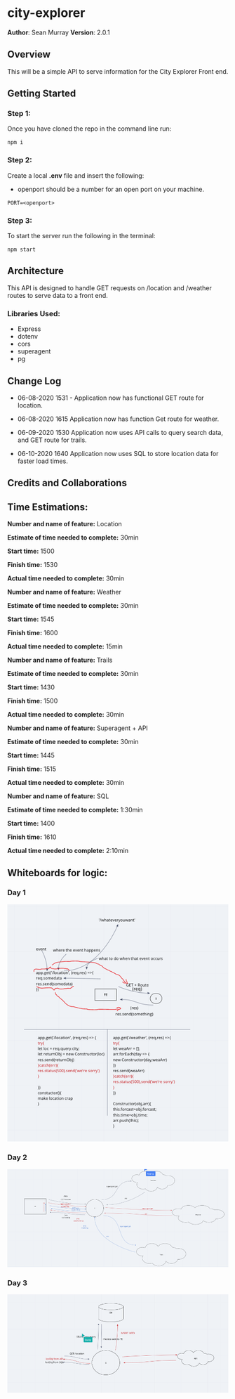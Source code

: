 # city-explorer
**Author**: Sean Murray
**Version**: 2.0.1 

## Overview
This will be a simple API to serve information for the City Explorer Front end.

## Getting Started

### Step 1:
Once you have cloned the repo in the command line run:

```
npm i
```
### Step 2:
Create a local **.env** file and insert the following:
 - openport should be a number for an open port on your machine.
```
PORT=<openport>
```

### Step 3:
To start the server run the following in the terminal:

```
npm start
```

## Architecture
This API is designed to handle GET requests on /location and /weather routes to serve data to a front end.

### Libraries Used:
 - Express
 - dotenv
 - cors
 - superagent
 - pg

## Change Log
 - 06-08-2020 1531 - Application now has functional GET route for location.

 - 06-08-2020 1615 Application now has function Get route for weather.

 - 06-09-2020 1530 Application now uses API calls to query search data, and GET route for trails.

 - 06-10-2020 1640 Application now uses SQL to store location data for faster load times. 

## Credits and Collaborations

## Time Estimations:

**Number and name of feature:** Location

**Estimate of time needed to complete:** 30min

**Start time:** 1500

**Finish time:** 1530

**Actual time needed to complete:** 30min



**Number and name of feature:** Weather

**Estimate of time needed to complete:** 30min

**Start time:** 1545

**Finish time:** 1600

**Actual time needed to complete:** 15min



**Number and name of feature:** Trails

**Estimate of time needed to complete:** 30min

**Start time:** 1430

**Finish time:** 1500

**Actual time needed to complete:** 30min



**Number and name of feature:** Superagent + API

**Estimate of time needed to complete:** 30min

**Start time:** 1445

**Finish time:** 1515

**Actual time needed to complete:** 30min



**Number and name of feature:** SQL

**Estimate of time needed to complete:** 1:30min

**Start time:** 1400

**Finish time:** 1610

**Actual time needed to complete:** 2:10min

## Whiteboards for logic:

### Day 1
![Day 1](whiteboards/Day1.png)


### Day 2
![Day 2](whiteboards/Day2.png)


### Day 3
![Day 3](whiteboards/Day3.png)

